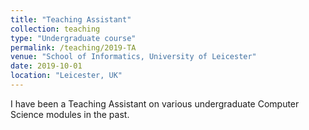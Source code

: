 ```yaml
---
title: "Teaching Assistant"
collection: teaching
type: "Undergraduate course"
permalink: /teaching/2019-TA
venue: "School of Informatics, University of Leicester"
date: 2019-10-01
location: "Leicester, UK"
---
```


I have been a Teaching Assistant on various undergraduate Computer Science modules in the past.
